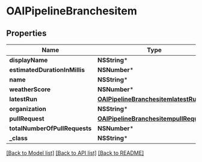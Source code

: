 # OAIPipelineBranchesitem

## Properties
Name | Type | Description | Notes
------------ | ------------- | ------------- | -------------
**displayName** | **NSString*** |  | [optional] 
**estimatedDurationInMillis** | **NSNumber*** |  | [optional] 
**name** | **NSString*** |  | [optional] 
**weatherScore** | **NSNumber*** |  | [optional] 
**latestRun** | [**OAIPipelineBranchesitemlatestRun***](OAIPipelineBranchesitemlatestRun.md) |  | [optional] 
**organization** | **NSString*** |  | [optional] 
**pullRequest** | [**OAIPipelineBranchesitempullRequest***](OAIPipelineBranchesitempullRequest.md) |  | [optional] 
**totalNumberOfPullRequests** | **NSNumber*** |  | [optional] 
**_class** | **NSString*** |  | [optional] 

[[Back to Model list]](../README.md#documentation-for-models) [[Back to API list]](../README.md#documentation-for-api-endpoints) [[Back to README]](../README.md)


